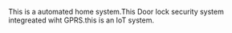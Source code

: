 This is a automated home system.This Door lock security system integreated wiht GPRS.this is an IoT system.